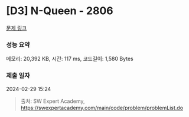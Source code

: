 # [D3] N-Queen - 2806 

[문제 링크](https://swexpertacademy.com/main/code/problem/problemDetail.do?contestProbId=AV7GKs06AU0DFAXB) 

### 성능 요약

메모리: 20,392 KB, 시간: 117 ms, 코드길이: 1,580 Bytes

### 제출 일자

2024-02-29 15:24



> 출처: SW Expert Academy, https://swexpertacademy.com/main/code/problem/problemList.do